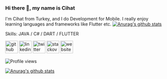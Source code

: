### Hi there 👋, my name is Cihat
I'm Cihat from Turkey, and I do Development for Mobile. I really enjoy learning languages 
​​and frameworks like Flutter etc.                                                                                                                                                                                    [![Anurag's github stats](https://github-readme-stats.vercel.app/api?username=Hestys)](https://github.com/anuraghazra/github-readme-stats)

Skills: JAVA / C# / DART / FLUTTER



[<img src='https://cdn.jsdelivr.net/npm/simple-icons@3.0.1/icons/github.svg' alt='github' height='40'>](https://github.com/hestys)  [<img src='https://cdn.jsdelivr.net/npm/simple-icons@3.0.1/icons/linkedin.svg' alt='linkedin' height='40'>](https://www.linkedin.com/in/chtkb/)  [<img src='https://cdn.jsdelivr.net/npm/simple-icons@3.0.1/icons/twitter.svg' alt='twitter' height='40'>](https://twitter.com/KarabogaCihat)  [<img src='https://cdn.jsdelivr.net/npm/simple-icons@3.0.1/icons/stackoverflow.svg' alt='stackoverflow' height='40'>](https://stackoverflow.com/users/12655493)  [<img src='https://cdn.jsdelivr.net/npm/simple-icons@3.0.1/icons/icloud.svg' alt='website' height='40'>](http://www.cihatkaraboga.com/)  

![Profile views](https://gpvc.arturio.dev/hestys)  

[![Anurag's github stats](https://github-readme-stats.vercel.app/api?username=Hestys)](https://github.com/anuraghazra/github-readme-stats)
